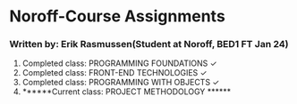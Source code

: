 # Noroff-Course Assignments
### Written by: Erik Rasmussen(Student at Noroff, BED1 FT Jan 24)

<ol>
    <li> Completed class: PROGRAMMING FOUNDATIONS ✓ </li>
    <li> Completed class: FRONT-END TECHNOLOGIES ✓   </li>
    <li> Completed class: PROGRAMMING WITH OBJECTS ✓  </li>
    <li> ******Current class: PROJECT METHODOLOGY ****** </li>
</ol>
